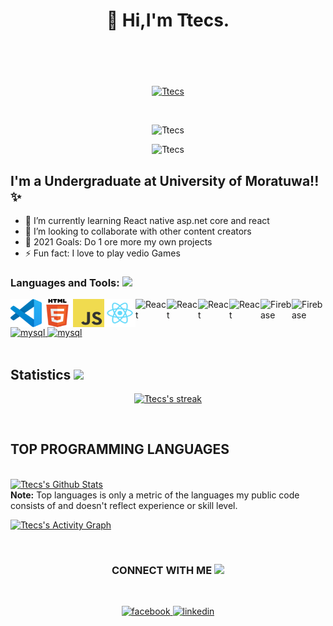 <h1 align="center">👋 Hi,I'm Ttecs.</h1>
<h3></h3>
</br>
</br>
<br/>
<p align="center"> 
    <a href="">
        <img src="https://github.com/Ttecs/Ttecs/blob/main/Hnet-image%20(1).gif" width="530px" height="280px" alt="Ttecs">
    </a>
</p>
<br/>
<p align="center"> <img src="https://komarev.com/ghpvc/?username=Ttecs&label=Profile%20views&color=0e75b6&style=flat" alt="Ttecs" /></p>
<p align="center"> <img src="https://badges.pufler.dev/years/Ttecs" alt="Ttecs" />
</p>

<!--[![Twitter Follow](https://img.shields.io/twitter/follow/codeSTACKr?color=1DA1F2&logo=twitter&style=for-the-badge)](https://twitter.com/intent/follow?original_referer=https%3A%2F%2Fgithub.com%2FcodeSTACKr&screen_name=codeSTACKr)-->

## I'm a Undergraduate at University of Moratuwa!! ✨

<!-- 🔭 I just launched my first course: [Become A VS Code SuperHero!][course]!-->
- 🌱 I’m currently learning React native asp.net core and react 
- 👯 I’m looking to collaborate with other content creators
- 🥅 2021 Goals: Do 1 ore more my own projects
- ⚡ Fun fact: I love to play vedio Games






### Languages and Tools:  <img src = "https://media2.giphy.com/media/QssGEmpkyEOhBCb7e1/giphy.gif?cid=ecf05e47a0n3gi1bfqntqmob8g9aid1oyj2wr3ds3mg700bl&rid=giphy.gif" width = 32px> 

<img align="left" alt="Visual Studio Code" width="50" height="45" src="https://raw.githubusercontent.com/github/explore/80688e429a7d4ef2fca1e82350fe8e3517d3494d/topics/visual-studio-code/visual-studio-code.png" />
<img align="left" alt="HTML5" width="50" height="45" src="https://raw.githubusercontent.com/github/explore/80688e429a7d4ef2fca1e82350fe8e3517d3494d/topics/html/html.png" />


<img align="left" alt="JavaScript" width="50" height="45" src="https://raw.githubusercontent.com/github/explore/80688e429a7d4ef2fca1e82350fe8e3517d3494d/topics/javascript/javascript.png" />
<img align="left" alt="React" width="50" height="45" src="https://raw.githubusercontent.com/github/explore/80688e429a7d4ef2fca1e82350fe8e3517d3494d/topics/react/react.png" />
<img align="left" alt="React" width="50" height="45" src="https://img.icons8.com/color/144/000000/java-coffee-cup-logo.png" />
<img align="left" alt="React" width="50" height="45" src="https://img.icons8.com/color/144/000000/visual-studio-2019.png" />


<img align="left" alt="React" width="50" height="45" src="https://img.icons8.com/dusk/128/ffffff/javascript-logo.png" />
<img align="left" alt="React" width="50" height="45" src="https://img.icons8.com/fluent/144/000000/gimp.png" />
<img align="left" alt="Firebase" width="50" height="45" src="https://img.icons8.com/color/48/000000/firebase.png" />
<img  align="left" alt="Firebase" width="50" height="45" src="https://img.icons8.com/color/48/000000/flutter.png" />
<a href="" target="_blank"> <img src="https://www.vectorlogo.zone/logos/mongodb/mongodb-icon.svg" alt="mysql" width="50" height="45"/> </a>
<a href="" target="_blank"> <img src="https://www.vectorlogo.zone/logos/nodejs/nodejs-icon.svg" alt="mysql" width="50" height="45"/> </a>

<br/>
<br/>

## Statistics <img src = "https://media.giphy.com/media/uhWLu2lsU0rfLiwYlI/giphy.gif?cid=ecf05e47zpy2p0ufbyvd1652j0gydr1qt7he8o5suenzr0vp&rid=giphy.gif&ct=s" width = 32px>


  


<p align="center">
  <a href="https://github.com/Ttecs/github-readme-streak-stats">
    <img title="🔥 Get streak stats for your profile at git.io/streak-stats" alt="Ttecs's streak" src="https://github-readme-streak-stats.herokuapp.com?user=Ttecs&theme=monokai-metallian&hide_border=true"/>
  </a>
</p>
</br>


## TOP PROGRAMMING LANGUAGES
</br>
  <a href="https://github.com/Ttecs/github-readme-stats"><img alt="Ttecs's Github Stats" src="https://github-readme-stats.vercel.app/api?username=Ttecs&show_icons=true&theme=tokyonight" height="192px"/></a>
  <a src="https://github-readme-stats.vercel.app/api/top-langs/?username=Ttecs&layout=compact" href="https://github.com/Ttecs/github-readme-stats" ></a>

  <br/>
  <b>Note:</b> Top languages is only a metric of the languages my public code consists of and doesn't reflect experience or skill level.
</details>

<!-- https://github.com/ashutosh00710/github-readme-activity-graph -->
<a href="https://github.com/Ttecs/github-readme-activity-graph"><img alt="Ttecs's Activity Graph" src="https://blooming-savannah-50472.herokuapp.com/graph?username=Ttecs&theme=react-dark&hide_border=true" /></a>

</br>


<h3 align="center"> CONNECT WITH ME <img src="https://media.giphy.com/media/VfDrAEbN7pXdZwDsSC/giphy.gif" height="150">  </h3>
</br>
<p align="center">
<a href="www.gmail.tharakahalkewelatecs@gmail.com" target="_blank"> <img src="https://img.icons8.com/fluent/48/000000/gmail-new.png" alt="facebook" width="40" height="40"/> </a>
<a href="https://www.linkedin.com/in/sandakelum-bandara"" target="_blank"> <img src="https://www.vectorlogo.zone/logos/linkedin/linkedin-icon.svg" alt="linkedin" width="40" height="40"/> </a>
</p>







[linkedin]: https://www.linkedin.com/in/sandakelum-bandara-a8a99817a/
[Gmail]:tharakahalkewelatecs@gmail.com
